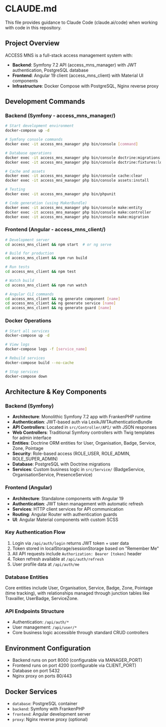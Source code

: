 # CLAUDE.md

This file provides guidance to Claude Code (claude.ai/code) when working with code in this repository.

## Project Overview

ACCESS MNS is a full-stack access management system with:
- **Backend**: Symfony 7.2 API (access_mns_manager) with JWT authentication, PostgreSQL database
- **Frontend**: Angular 19 client (access_mns_client) with Material UI components
- **Infrastructure**: Docker Compose with PostgreSQL, Nginx reverse proxy

## Development Commands

### Backend (Symfony - access_mns_manager/)
```bash
# Start development environment
docker-compose up -d

# Symfony console commands
docker exec -it access_mns_manager php bin/console [command]

# Database operations
docker exec -it access_mns_manager php bin/console doctrine:migrations:migrate
docker exec -it access_mns_manager php bin/console doctrine:fixtures:load

# Cache and assets
docker exec -it access_mns_manager php bin/console cache:clear
docker exec -it access_mns_manager php bin/console assets:install

# Testing
docker exec -it access_mns_manager php bin/phpunit

# Code generation (using MakerBundle)
docker exec -it access_mns_manager php bin/console make:entity
docker exec -it access_mns_manager php bin/console make:controller
docker exec -it access_mns_manager php bin/console make:migration
```

### Frontend (Angular - access_mns_client/)
```bash
# Development server
cd access_mns_client && npm start  # or ng serve

# Build for production
cd access_mns_client && npm run build

# Run tests
cd access_mns_client && npm test

# Watch build
cd access_mns_client && npm run watch

# Angular CLI commands
cd access_mns_client && ng generate component [name]
cd access_mns_client && ng generate service [name]
cd access_mns_client && ng generate guard [name]
```

### Docker Operations
```bash
# Start all services
docker-compose up -d

# View logs
docker-compose logs -f [service_name]

# Rebuild services
docker-compose build --no-cache

# Stop services
docker-compose down
```

## Architecture & Key Components

### Backend (Symfony)
- **Architecture**: Monolithic Symfony 7.2 app with FrankenPHP runtime
- **Authentication**: JWT-based auth via LexikJWTAuthenticationBundle
- **API Controllers**: Located in `src/Controller/API/` with JSON responses
- **Web Controllers**: Traditional Symfony controllers with Twig templates for admin interface
- **Entities**: Doctrine ORM entities for User, Organisation, Badge, Service, Zone, Pointage
- **Security**: Role-based access (ROLE_USER, ROLE_ADMIN, ROLE_SUPER_ADMIN)
- **Database**: PostgreSQL with Doctrine migrations
- **Services**: Custom business logic in `src/Service/` (BadgeService, OrganisationService, PresenceService)

### Frontend (Angular)
- **Architecture**: Standalone components with Angular 19
- **Authentication**: JWT token management with automatic refresh
- **Services**: HTTP client services for API communication
- **Routing**: Angular Router with authentication guards
- **UI**: Angular Material components with custom SCSS

### Key Authentication Flow
1. Login via `/api/auth/login` returns JWT token + user data
2. Token stored in localStorage/sessionStorage based on "Remember Me"
3. All API requests include `Authorization: Bearer [token]` header
4. Token refresh available at `/api/auth/refresh`
5. User profile data at `/api/auth/me`

### Database Entities
Core entities include User, Organisation, Service, Badge, Zone, Pointage (time tracking), with relationships managed through junction tables like Travailler, UserBadge, ServiceZone.

### API Endpoints Structure
- Authentication: `/api/auth/*`
- User management: `/api/user/*`
- Core business logic accessible through standard CRUD controllers

## Environment Configuration

- Backend runs on port 8000 (configurable via MANAGER_PORT)
- Frontend runs on port 4200 (configurable via CLIENT_PORT)
- Database on port 5432
- Nginx proxy on ports 80/443

## Docker Services
- `database`: PostgreSQL container
- `backend`: Symfony with FrankenPHP
- `frontend`: Angular development server
- `proxy`: Nginx reverse proxy (optional)